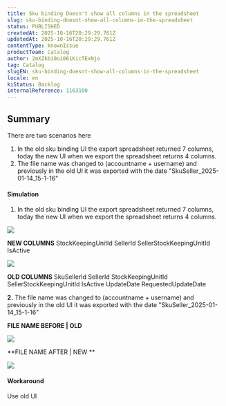 ```yaml
---
title: Sku binding Doesn't show all columns in the spreadsheet
slug: sku-binding-doesnt-show-all-columns-in-the-spreadsheet
status: PUBLISHED
createdAt: 2025-10-16T20:29:29.761Z
updatedAt: 2025-10-16T20:29:29.761Z
contentType: knownIssue
productTeam: Catalog
author: 2mXZkbi0oi061KicTExNjo
tag: Catalog
slugEN: sku-binding-doesnt-show-all-columns-in-the-spreadsheet
locale: en
kiStatus: Backlog
internalReference: 1163100
---
```


## Summary


There are two scenarios here

1. In the old sku binding UI the export spreadsheet returned 7 columns, today the new UI when we export the spreadsheet returns 4 columns.
2. The file name was changed to (accountname + username) and previously in the old UI it was exported with the date "SkuSeller_2025-01-14_15-1-16"


#### Simulation




1. In the old sku binding UI the export spreadsheet returned 7 columns, today the new UI when we export the spreadsheet returns 4 columns.

 ![](https://vtexhelp.zendesk.com/attachments/token/OCsHYfXDqaz6W76qYhp7C1DDW/?name=image.png)

**NEW COLUMNS**
StockKeepingUnitId
SellerId
SellerStockKeepingUnitId
IsActive

 ![](https://vtexhelp.zendesk.com/attachments/token/gKb7BUfDenjXsGTQ0sE9F1DXr/?name=image.png)

**OLD COLUMNS**
SkuSellerId
SellerId
StockKeepingUnitId
SellerStockKeepingUnitId
IsActive
UpdateDate
RequestedUpdateDate

**2.** The file name was changed to (accountname + username) and previously in the old UI it was exported with the date "SkuSeller_2025-01-14_15-1-16"

**FILE NAME BEFORE | OLD**

 ![](https://vtexhelp.zendesk.com/attachments/token/HjApMXd3SVgQ7Pb8XEN3Mgv20/?name=image.png)

**FILE NAME AFTER | NEW **

 ![](https://vtexhelp.zendesk.com/attachments/token/R2WZAjWdduzMXo7mFAT8LFmN6/?name=image.png)


#### Workaround


Use old UI



